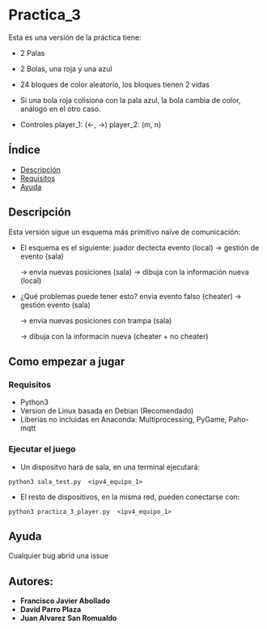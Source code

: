 # Practica_3

Esta es una versión de la práctica tiene:

* 2 Palas

* 2 Bolas, una roja y una azul

* 24 bloques de color aleatorio, los bloques tienen 2 vidas

* Si una bola roja colisiona con la pala azul, la bola cambia de color, análogo en el otro caso.

* Controles  player_1: (←, →)  player_2: (m, n)

## Índice

- [Descripción](#Descripción)
- [Requisitos](#Requisitos)
- [Ayuda](#Ayuda)

## Descripción

Esta versión sigue un esquema más primitivo naïve de comunicación:
* El esquema es el siguiente: juador dectecta evento (local) -> gestión de evento (sala) 

    -> envia nuevas posiciones (sala) -> dibuja con la información nueva (local)
    
* ¿Qué problemas puede tener esto?
    envia evento falso (cheater) -> gestión evento (sala)
    
    -> envia nuevas posiciones con trampa (sala)
    
    -> dibuja con la informacin nueva (cheater + no cheater)
    

## Como empezar a jugar

### Requisitos

* Python3 
* Version de Linux basada en Debian (Recomendado)
* Liberías no incluidas en Anaconda: Multiprocessing, PyGame, Paho-mqtt



### Ejecutar el juego

* Un dispositvo hará de sala, en una terminal ejecutará:
```
python3 sala_test.py  <ipv4_equipo_1>
```
* El resto de dispositivos, en la misma red, pueden conectarse con:
```
python3 practica_3_player.py  <ipv4_equipo_1>
```
## Ayuda

Cualquier bug abrid una issue


## Autores:

 - **Francisco Javier Abollado**
 - **David Parro Plaza**
 - **Juan Alvarez San Romualdo**
